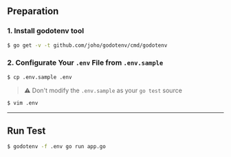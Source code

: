 
## Preparation

### 1. Install godotenv tool

```bash
$ go get -v -t github.com/joho/godotenv/cmd/godotenv 
```

### 2. Configurate Your `.env` File from `.env.sample`

```bash
$ cp .env.sample .env
```
> ⚠️ Don't modify the `.env.sample` as your `go test` source

```bash
$ vim .env
```


--------
## Run Test

```bash
$ godotenv -f .env go run app.go
```
